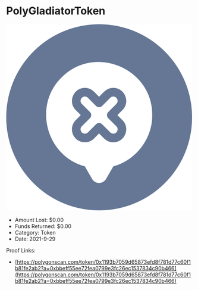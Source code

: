 # PolyGladiatorToken
![PolyGladiatorToken](/rektimages/PolyGladiatorToken.png)
- Amount Lost: $0.00
- Funds Returned: $0.00
- Category: Token
- Date: 2021-9-29



Proof Links:
- [https://polygonscan.com/token/0x1193b7059d65873efd8f781d77c60f1b81fe2ab2?a=0xbbeff55ee72fea0799e3fc26ec1537834c90b466](https://polygonscan.com/token/0x1193b7059d65873efd8f781d77c60f1b81fe2ab2?a=0xbbeff55ee72fea0799e3fc26ec1537834c90b466)


